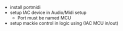 * install portmidi
* setup IAC device in Audio/Midi setup
  * Port must be named MCU
* setup mackie control in logic using (IAC MCU in/out)
